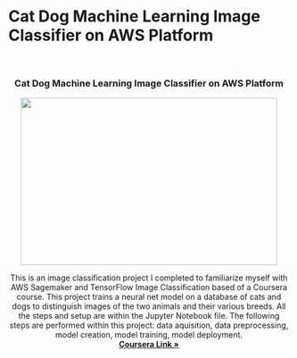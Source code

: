 # Cat Dog Machine Learning Image Classifier on AWS Platform

<br />
<p align="center">
  <h3 align="center">Cat Dog Machine Learning Image Classifier on AWS Platform
</h3>

  <p align="center">
    <img width="460" height="300" src="https://github.com/EfranH25/AWS-Cat-Dog-Image-Classifier/blob/main/Title%20Image.jpg">
</p>
  
  <p align="center">
  This is an image classification project I completed to familiarize myself with AWS Sagemaker and TensorFlow Image Classification based of a Coursera course. This project trains a neural net model on a database of cats and dogs to distinguish images of the two animals and their various breeds. All the steps and setup are within the Jupyter Notebook file. The following steps are performed within this project: data aquisition, data preprocessing, model creation, model training, model deployment.
    <br />
    <a href="https://www.coursera.org/projects/sagemaker-tensorflow"><strong>Coursera Link »</strong></a>
  </p>
</p>

